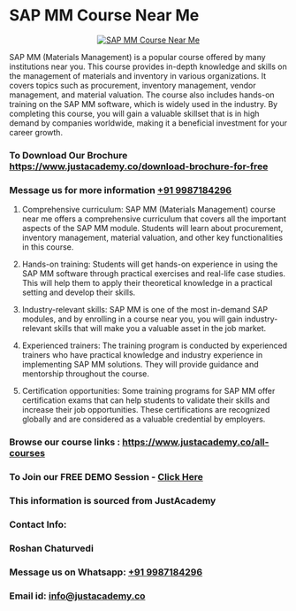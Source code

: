 # SAP MM Course Near Me

<p align="center">
  <a href="https://justacademy.co/course-detail/sap-mm-training">
    <img src="https://justacademy.co/storage2/course_image/1709190408_course_image.webp" alt="SAP MM Course Near Me">
  </a>
</p>


SAP MM (Materials Management) is a popular course offered by many institutions near you. This course provides in-depth knowledge and skills on the management of materials and inventory in various organizations. It covers topics such as procurement, inventory management, vendor management, and material valuation. The course also includes hands-on training on the SAP MM software, which is widely used in the industry. By completing this course, you will gain a valuable skillset that is in high demand by companies worldwide, making it a beneficial investment for your career growth.
### To Download Our Brochure https://www.justacademy.co/download-brochure-for-free
### Message us for more information [+91 9987184296](https://api.whatsapp.com/send?phone=919987184296)
1) Comprehensive curriculum: SAP MM (Materials Management) course near me offers a comprehensive curriculum that covers all the important aspects of the SAP MM module. Students will learn about procurement, inventory management, material valuation, and other key functionalities in this course.

2) Hands-on training: Students will get hands-on experience in using the SAP MM software through practical exercises and real-life case studies. This will help them to apply their theoretical knowledge in a practical setting and develop their skills.

3) Industry-relevant skills: SAP MM is one of the most in-demand SAP modules, and by enrolling in a course near you, you will gain industry-relevant skills that will make you a valuable asset in the job market.

4) Experienced trainers: The training program is conducted by experienced trainers who have practical knowledge and industry experience in implementing SAP MM solutions. They will provide guidance and mentorship throughout the course.

5) Certification opportunities: Some training programs for SAP MM offer certification exams that can help students to validate their skills and increase their job opportunities. These certifications are recognized globally and are considered as a valuable credential by employers.

### Browse our course links : https://www.justacademy.co/all-courses 
### To Join our FREE DEMO Session - [Click Here](https://www.justacademy.co/register-for-course-demo)


### This information is sourced from JustAcademy
### Contact Info:
### Roshan Chaturvedi
### Message us on Whatsapp: [+91 9987184296](https://api.whatsapp.com/send?phone=919987184296)
### Email id: [info@justacademy.co](mailto:info@justacademy.co)
                    